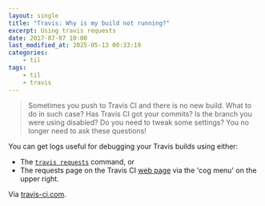 ```yaml
---
layout: single
title: "Travis: Why is my build not running?"
excerpt: Using travis requests
date: 2017-07-07 10:00
last_modified_at: 2025-05-13 00:33:19
categories:
    - til
tags:
    - til
    - travis
---
```


> Sometimes you push to Travis CI and there is no new build. What to do in such case? Has
> Travis CI got your commits? Is the branch you were using disabled? Do you need to tweak
> some settings? You no longer need to ask these questions!

You can get logs useful for debugging your Travis builds using either:

-   The [`travis requests`](https://github.com/travis-ci/travis.rb#requests) command, or
-   The requests page on the Travis CI [web page](https://travis-ci.com/) via the 'cog menu'
    on the upper right.

Via [travis-ci.com](https://blog.travis-ci.com/).
